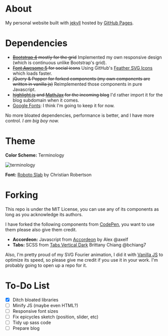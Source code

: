 # About

My personal website built with [jekyll](https://jekyllrb.com)
hosted by [GitHub Pages](https://pages.github.com/).

# Dependencies

- ~~[Bootstrap 4](https://getbootstrap.com) mostly for the grid~~
  Implemented my own responsive design (which is continuous unlike Bootstrap's grid).
- ~~[Font Awesome 5](https://fontawesome.com/) for social icons~~
  Using GitHub's [Feather SVG Icons](https://feathericons.com/) which loads faster.
- ~~jQuery & Popper for forked components (my own components are written in vanilla js)~~
  Reimplemented those components in pure Javascript.
- ~~[highlight.js](https://highlightjs.org/) and [MathJax](https://www.mathjax.org/)
  for the incoming blog~~ I'd rather import it for the blog subdomain when it comes.
- [Google Fonts](https://fonts.google.com/): I think I'm going to keep it for now.

No more bloated dependencies, performance is better, and I have more control.
*I am big boy now.*

# Theme

**Color Scheme:** Terminology

![terminology](https://visme.co/blog/wp-content/uploads/2016/09/website23-1024x512.jpg)

**Font:** [Roboto Slab](https://fonts.google.com/specimen/Roboto+Slab) by Christian Robertson

# Forking

This repo is under the MIT License, you can use any of its components
as long as you acknowledge its authors.

I have forked the following components from [CodePen](https://codepen.io/),
you want to use them please also give them credit.
- **Accordeon:** Javascript from [Accordeon](https://codepen.io/axelf/pen/jPNmYP) by Alex @axelf
- **Tabs:** SCSS from [Tabs Vertical Dark](https://codepen.io/bchiang7/pen/mjzMbj) Brittany Chiang @bchiang7

Also, I'm pretty proud of my SVG Fourier animation,
I did it with [Vanilla JS](http://vanilla-js.com/) to optimize its speed,
so please give me credit if you use it in your work.
I'm probably going to open up a repo for it.

# To-Do List
- [x] Ditch bloated libraries
- [ ] Minify JS (maybe even HTML?)
- [ ] Responsive font sizes
- [ ] Fix epicycles sketch (position, slider, etc)
- [ ] Tidy up sass code
- [ ] Prepare blog